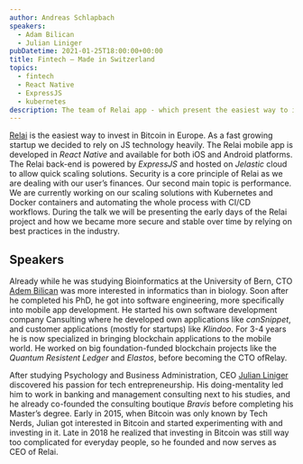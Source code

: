 ```yaml
---
author: Andreas Schlapbach
speakers:
  - Adam Bilican
  - Julian Liniger
pubDatetime: 2021-01-25T18:00:00+00:00
title: Fintech – Made in Switzerland
topics:
  - fintech
  - React Native
  - ExpressJS
  - kubernetes
description: The team of Relai app - which present the easiest way to invest in Bitcoin in Europe - shows how they scaled their app and architecture as their startup grows.
---
```


[Relai](https://relai.app/) is the easiest way to invest in Bitcoin in Europe. As a fast growing startup we decided to rely on JS technology heavily. The Relai mobile app is developed in _React Native_ and available for both iOS and Android platforms. The Relai back-end is powered by _ExpressJS_ and hosted on _Jelastic_ cloud to allow quick scaling solutions. Security is a core principle of Relai as we are dealing with our user’s finances. Our second main topic is performance. We are currently working on our scaling solutions with Kubernetes and Docker containers and automating the whole process with CI/CD workflows. During the talk we will be presenting the early days of the Relai project and how we became more secure and stable over time by relying on best practices in the industry.

## Speakers

Already while he was studying Bioinformatics at the University of Bern, CTO [Adem Bilican](https://www.linkedin.com/in/adem-bilican-9a808a126/) was more interested in informatics than in biology. Soon after he completed his PhD, he got into software engineering, more specifically into mobile app development. He started his own software development company Cansulting where he developed own applications like _canSnippet_, and customer applications (mostly for startups) like _Klindoo_. For 3-4 years he is now specialized in bringing blockchain applications to the mobile world. He worked on big foundation-funded blockchain projects like the _Quantum Resistent Ledger_ and _Elastos_, before becoming the CTO ofRelay.

After studying Psychology and Business Administration, CEO [Julian Liniger](https://www.linkedin.com/in/julianliniger/) discovered his passion for tech entrepreneurship. His doing-mentality led him to work in banking and management consulting next to his studies, and he already co-founded the consulting boutique _Bravis_ before completing his Master’s degree. Early in 2015, when Bitcoin was only known by Tech Nerds, Julian got interested in Bitcoin and started experimenting with and investing in it. Late in 2018 he realized that investing in Bitcoin was still way too complicated for everyday people, so he founded and now serves as CEO of Relai.
